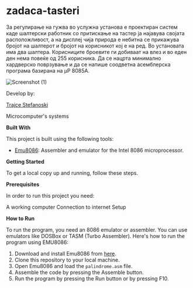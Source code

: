# zadaca-tasteri
За регулирање на гужва во услужна установа е проектиран систем каде шалтерски работник со притискање на тастер ја најавува својата расположливост, а на дисплеј чија природа е небитна се прикажува бројот на шалтерот и бројот на корисникот кој е на ред. Во установата има два шалтера. Корисниците броевите ги добиваат на влез и во еден ден нема повеќе од 255 корисника. Да се нацрта минимално хардверско поврзување и да се напише соодветна асемблерска програма базирана на µP 8085A.




 ![Screenshot (1)](  https://github.com/TrajceStudent/zadaca-tasteri/blob/main/8.png  )


Develop by:

[Trajce Stefanoski ](https://github.com/TrajceStudent)

Microcomputer's systems

**Built With**

This project is built using the following tools:

- [Emu8086](https://emu8086-microprocessor-emulator.en.softonic.com/): Assembler and emulator for the Intel 8086 microprocessor.

**Getting Started**

To get a local copy up and running, follow these steps.

**Prerequisites**

In order to run this project you need:

A working computer
Connection to internet
Setup

**How to Run**

To run the program, you need an 8086 emulator or assembler. You can use emulators like DOSBox or TASM (Turbo Assembler). Here's how to run the program using EMU8086:

1. Download and install Emu8086 from [here](https://emu8086-microprocessor-emulator.en.softonic.com/).
2. Clone this repository to your local machine.
3. Open Emu8086 and load the `palindrome.asm` file.
4. Assemble the code by pressing the Assemble button.
5. Run the program by pressing the Run button or by pressing F10.


